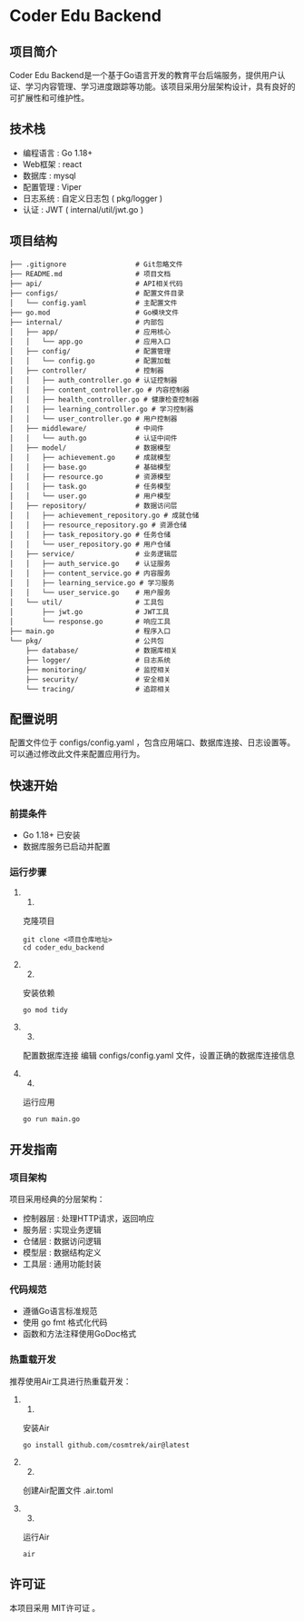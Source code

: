 # Coder Edu Backend
## 项目简介
Coder Edu Backend是一个基于Go语言开发的教育平台后端服务，提供用户认证、学习内容管理、学习进度跟踪等功能。该项目采用分层架构设计，具有良好的可扩展性和可维护性。

## 技术栈
- 编程语言 : Go 1.18+
- Web框架 : react
- 数据库 : mysql
- 配置管理 : Viper
- 日志系统 : 自定义日志包 ( pkg/logger )
- 认证 : JWT ( internal/util/jwt.go )
## 项目结构
```
├── .gitignore                 # Git忽略文件
├── README.md                  # 项目文档
├── api/                       # API相关代码
├── configs/                   # 配置文件目录
│   └── config.yaml            # 主配置文件
├── go.mod                     # Go模块文件
├── internal/                  # 内部包
│   ├── app/                   # 应用核心
│   │   └── app.go             # 应用入口
│   ├── config/                # 配置管理
│   │   └── config.go          # 配置加载
│   ├── controller/            # 控制器
│   │   ├── auth_controller.go # 认证控制器
│   │   ├── content_controller.go # 内容控制器
│   │   ├── health_controller.go # 健康检查控制器
│   │   ├── learning_controller.go # 学习控制器
│   │   └── user_controller.go # 用户控制器
│   ├── middleware/            # 中间件
│   │   └── auth.go            # 认证中间件
│   ├── model/                 # 数据模型
│   │   ├── achievement.go     # 成就模型
│   │   ├── base.go            # 基础模型
│   │   ├── resource.go        # 资源模型
│   │   ├── task.go            # 任务模型
│   │   └── user.go            # 用户模型
│   ├── repository/            # 数据访问层
│   │   ├── achievement_repository.go # 成就仓储
│   │   ├── resource_repository.go # 资源仓储
│   │   ├── task_repository.go # 任务仓储
│   │   └── user_repository.go # 用户仓储
│   ├── service/               # 业务逻辑层
│   │   ├── auth_service.go    # 认证服务
│   │   ├── content_service.go # 内容服务
│   │   ├── learning_service.go # 学习服务
│   │   └── user_service.go    # 用户服务
│   └── util/                  # 工具包
│       ├── jwt.go             # JWT工具
│       └── response.go        # 响应工具
├── main.go                    # 程序入口
└── pkg/                       # 公共包
    ├── database/              # 数据库相关
    ├── logger/                # 日志系统
    ├── monitoring/            # 监控相关
    ├── security/              # 安全相关
    └── tracing/               # 追踪相关
```
## 配置说明
配置文件位于 configs/config.yaml ，包含应用端口、数据库连接、日志设置等。可以通过修改此文件来配置应用行为。

## 快速开始
### 前提条件
- Go 1.18+ 已安装
- 数据库服务已启动并配置
### 运行步骤
1. 1.
   克隆项目
   
   ```
   git clone <项目仓库地址>
   cd coder_edu_backend
   ```
2. 2.
   安装依赖
   
   ```
   go mod tidy
   ```
3. 3.
   配置数据库连接
   编辑 configs/config.yaml 文件，设置正确的数据库连接信息
4. 4.
   运行应用
   
   ```
   go run main.go
   ```
## 开发指南
### 项目架构
项目采用经典的分层架构：

- 控制器层 : 处理HTTP请求，返回响应
- 服务层 : 实现业务逻辑
- 仓储层 : 数据访问逻辑
- 模型层 : 数据结构定义
- 工具层 : 通用功能封装
### 代码规范
- 遵循Go语言标准规范
- 使用 go fmt 格式化代码
- 函数和方法注释使用GoDoc格式
### 热重载开发
推荐使用Air工具进行热重载开发：

1. 1.
   安装Air
   
   ```
   go install github.com/cosmtrek/air@latest
   ```
2. 2.
   创建Air配置文件 .air.toml
3. 3.
   运行Air
   
   ```
   air
   ```

## 许可证
本项目采用 MIT许可证 。
